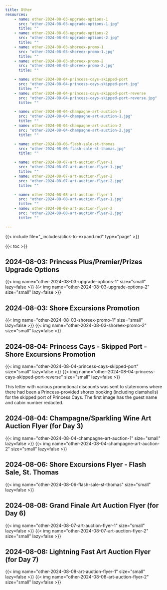 ```yaml
---
title: Other
resources:
    - name: other-2024-08-03-upgrade-options-1
      src: "other-2024-08-03-upgrade-options-1.jpg"
      title: ""
    - name: other-2024-08-03-upgrade-options-2
      src: "other-2024-08-03-upgrade-options-2.jpg"
      title: ""
    - name: other-2024-08-03-shoreex-promo-1
      src: "other-2024-08-03-shoreex-promo-1.jpg"
      title: ""
    - name: other-2024-08-03-shoreex-promo-2
      src: "other-2024-08-03-shoreex-promo-2.jpg"
      title: ""

    - name: other-2024-08-04-princess-cays-skipped-port
      src: "other-2024-08-04-princess-cays-skipped-port.jpg"
      title: ""
    - name: other-2024-08-04-princess-cays-skipped-port-reverse
      src: "other-2024-08-04-princess-cays-skipped-port-reverse.jpg"
      title: ""

    - name: other-2024-08-04-champagne-art-auction-1
      src: "other-2024-08-04-champagne-art-auction-1.jpg"
      title: ""
    - name: other-2024-08-04-champagne-art-auction-2
      src: "other-2024-08-04-champagne-art-auction-2.jpg"
      title: ""

    - name: other-2024-08-06-flash-sale-st-thomas
      src: "other-2024-08-06-flash-sale-st-thomas.jpg"
      title: ""

    - name: other-2024-08-07-art-auction-flyer-1
      src: "other-2024-08-07-art-auction-flyer-1.jpg"
      title: ""
    - name: other-2024-08-07-art-auction-flyer-2
      src: "other-2024-08-07-art-auction-flyer-2.jpg"
      title: ""

    - name: other-2024-08-08-art-auction-flyer-1
      src: "other-2024-08-08-art-auction-flyer-1.jpg"
      title: ""
    - name: other-2024-08-08-art-auction-flyer-2
      src: "other-2024-08-08-art-auction-flyer-2.jpg"
      title: ""

---
```


{{< include file="_includes/click-to-expand.md" type="page" >}}

{{< toc >}}

## 2024-08-03: Princess Plus/Premier/Prizes Upgrade Options

{{< img name="other-2024-08-03-upgrade-options-1" size="small" lazy=false >}}
{{< img name="other-2024-08-03-upgrade-options-2" size="small" lazy=false >}}

## 2024-08-03: Shore Excursions Promotion

{{< img name="other-2024-08-03-shoreex-promo-1" size="small" lazy=false >}}
{{< img name="other-2024-08-03-shoreex-promo-2" size="small" lazy=false >}}

## 2024-08-04: Princess Cays - Skipped Port - Shore Excursions Promotion

{{< img name="other-2024-08-04-princess-cays-skipped-port" size="small" lazy=false >}}
{{< img name="other-2024-08-04-princess-cays-skipped-port-reverse" size="small" lazy=false >}}

This letter with various promotional discounts was sent to staterooms where there had been a Princess-provided shorex booking (including clamshells) for the skipped port of Princess Cays. The first image has the guest name and cabin number redacted.

## 2024-08-04: Champagne/Sparkling Wine Art Auction Flyer (for Day 3)

{{< img name="other-2024-08-04-champagne-art-auction-1" size="small" lazy=false >}}
{{< img name="other-2024-08-04-champagne-art-auction-2" size="small" lazy=false >}}

## 2024-08-06: Shore Excursions Flyer - Flash Sale, St. Thomas

{{< img name="other-2024-08-06-flash-sale-st-thomas" size="small" lazy=false >}}

## 2024-08-08: Grand Finale Art Auction Flyer (for Day 6)

{{< img name="other-2024-08-07-art-auction-flyer-1" size="small" lazy=false >}}
{{< img name="other-2024-08-07-art-auction-flyer-2" size="small" lazy=false >}}

## 2024-08-08: Lightning Fast Art Auction Flyer (for Day 7)

{{< img name="other-2024-08-08-art-auction-flyer-1" size="small" lazy=false >}}
{{< img name="other-2024-08-08-art-auction-flyer-2" size="small" lazy=false >}}

